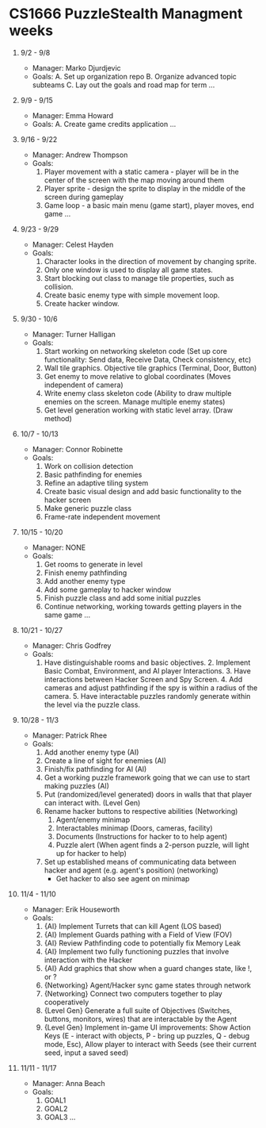 # CS1666 PuzzleStealth Managment weeks

1. 9/2 - 9/8
	* Manager: Marko Djurdjevic
	* Goals:
		A. Set up organization repo
		B. Organize advanced topic subteams
		C. Lay out the goals and road map for term
		...
2. 9/9 - 9/15
	* Manager: Emma Howard
	* Goals:
		A. Create game credits application
		...
3. 9/16 - 9/22
	* Manager: Andrew Thompson
	* Goals:
		1. Player movement with a static camera - player will be in the center of the screen with the map moving around them
		2. Player sprite - design the sprite to display in the middle of the screen during gameplay
		3. Game loop - a basic main menu (game start), player moves, end game
		...
4. 9/23 - 9/29
	* Manager: Celest Hayden
	* Goals:
		1. Character looks in the direction of movement by changing sprite.
		2. Only one window is used to display all game states.
		3. Start blocking out class to manage tile properties, such as collision.
		4. Create basic enemy type with simple movement loop.
		5. Create hacker window.
5. 9/30 - 10/6
	* Manager: Turner Halligan
	* Goals:
		1. Start working on networking skeleton code (Set up core functionality: Send data, Receive Data, Check consistency, etc)
		2. Wall tile graphics. Objective tile graphics (Terminal, Door, Button)
		3. Get enemy to move relative to global coordinates (Moves independent of camera)
		4. Write enemy class skeleton code (Ability to draw multiple enemies on the screen. Manage multiple enemy states)
		5. Get level generation working with static level array. (Draw method)
6. 10/7 - 10/13
	* Manager: Connor Robinette
	* Goals:
		1. Work on collision detection
		2. Basic pathfinding for enemies
		3. Refine an adaptive tiling system
		4. Create basic visual design and add basic functionality to the hacker screen
		5. Make generic puzzle class
		6. Frame-rate independent movement
		
7. 10/15 - 10/20
	* Manager: NONE
	* Goals:
		1. Get rooms to generate in level
		2. Finish enemy pathfinding
		3. Add another enemy type
		4. Add some gameplay to hacker window
		5. Finish puzzle class and add some initial puzzles
		6. Continue networking, working towards getting players in the same game
		...
8. 10/21 - 10/27
	* Manager: Chris Godfrey
	* Goals:
		1. Have distinguishable rooms and basic objectives.
        	2. Implement Basic Combat, Environment, and AI player Interactions.
        	3. Have interactions between Hacker Screen and Spy Screen.
       		4. Add cameras and adjust pathfinding if the spy is within a radius of the camera.
        	5. Have interactable puzzles randomly generate within the level via the puzzle class.
9. 10/28 - 11/3
	* Manager: Patrick Rhee
	* Goals:
		1. Add another enemy type (AI)
		2. Create a line of sight for enemies (AI)
		3. Finish/fix pathfinding for AI (AI)
		4. Get a working puzzle framework going that we can use to start making puzzles (AI)
		5. Put (randomized/level generated) doors in walls that that player can interact with. (Level Gen)
		6. Rename hacker buttons to respective abilities (Networking)
			1. Agent/enemy minimap
			2. Interactables minimap (Doors, cameras, facility)
			3. Documents (Instructions for hacker to to help agent)
			4. Puzzle alert (When agent finds a 2-person puzzle, will light up for hacker to help)
		7. Set up established means of communicating data between hacker and agent (e.g. agent's position) (networking)
			* Get hacker to also see agent on minimap
10. 11/4 - 11/10
	* Manager: Erik Houseworth
	* Goals:
		1. {AI} Implement Turrets that can kill Agent (LOS based)
		2. {AI} Implement Guards pathing with a Field of View (FOV)
		3. {AI} Review Pathfinding code to potentially fix Memory Leak
		4. {AI} Implement two fully functioning puzzles that involve interaction with the Hacker
		5. {AI} Add graphics that show when a guard changes state, like !, or ?
		6. {Networking} Agent/Hacker sync game states through network
		7. {Networking} Connect two computers together to play cooperatively
		8. {Level Gen} Generate a full suite of Objectives (Switches, buttons, monitors, wires) that are interactable by the Agent
		9. {Level Gen} Implement in-game UI improvements: Show Action Keys (E - interact with objects, P - bring up puzzles, Q - debug mode, Esc), Allow player to interact with Seeds (see their current seed, input a saved seed)
		
11. 11/11 - 11/17
	* Manager: Anna Beach
	* Goals:
		1. GOAL1
		1. GOAL2
		1. GOAL3
		...		
